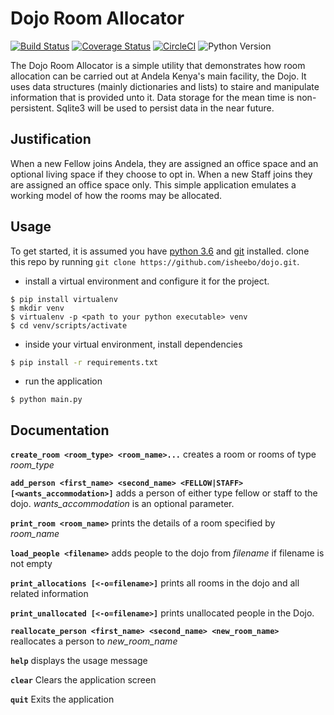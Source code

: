 # Dojo Room Allocator
[![Build Status](https://travis-ci.org/isheebo/Dojo.svg?branch=master)](https://travis-ci.org/isheebo/Dojo)
[![Coverage Status](https://coveralls.io/repos/github/isheebo/Dojo/badge.svg?branch=master)](https://coveralls.io/github/isheebo/Dojo?branch=master)
[![CircleCI](https://circleci.com/gh/isheebo/Dojo.svg?style=svg)](https://circleci.com/gh/isheebo/Dojo)
![Python Version](https://img.shields.io/badge/Python-3.6-blue.svg)

The Dojo Room Allocator is a simple utility that demonstrates how room allocation can be carried out at Andela Kenya's main facility, the Dojo. 
It uses data structures (mainly dictionaries and lists) to staire and manipulate information that is provided unto it. Data storage for the mean time is non-persistent. Sqlite3 will be used to persist data in the near future.

## Justification
When a new Fellow joins Andela, they are assigned an office space and an optional living space if they choose to opt in. When a new Staff joins they are assigned an office space only. This simple application emulates a working model of how the rooms may be allocated.

## Usage
To get started, it is assumed you have [python 3.6](https://www.python.org) and [git](https://www.git-scm.com) installed. clone this repo by running `git clone https://github.com/isheebo/dojo.git`.

- install a virtual environment and configure it for the project.
```
$ pip install virtualenv
$ mkdir venv
$ virtualenv -p <path to your python executable> venv
$ cd venv/scripts/activate
```
- inside your virtual environment, install dependencies

```sh
$ pip install -r requirements.txt
```
- run the application
```
$ python main.py
```

## Documentation

**`create_room <room_type> <room_name>...`** creates a room or rooms of type *room_type*

**`add_person <first_name> <second_name> <FELLOW|STAFF> [<wants_accommodation>]`** adds a person of either type fellow or staff to the dojo. *wants_accommodation* is an optional parameter.

**`print_room <room_name>`** prints the details of a room specified by *room_name*

**`load_people <filename>`** adds people to the dojo from *filename* if filename is not empty

**`print_allocations [<-o=filename>]`** prints all rooms in the dojo and all related information

**`print_unallocated [<-o=filename>]`** prints unallocated people in the Dojo.

**`reallocate_person <first_name> <second_name> <new_room_name>`** reallocates a person to *new_room_name*

**`help`**     displays the usage message

**`clear`**    Clears the application screen

**`quit`**     Exits the application

